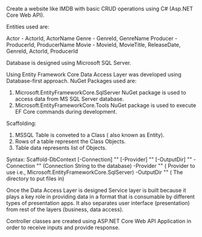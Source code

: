 Create a website like IMDB with basic CRUD operations using C# (Asp.NET Core Web API).

Entities used are:

Actor - ActorId, ActorName
Genre - GenreId, GenreName
Producer - ProducerId, ProducerName
Movie - MovieId, MovieTitle, ReleaseDate, GenreId, ActorId, ProducerId

Database is designed using Microsoft SQL Server.

Using Entity Framework Core Data Access Layer was developed using Database-first approach. NuGet Packages used are:

1. Microsoft.EntityFrameworkCore.SqlServer NuGet package is used to access data from MS SQL Server database.
2. Microsoft.EntityFrameworkCore.Tools NuGet package is used to execute EF Core commands during development.

Scaffolding:

1. MSSQL Table is conveted to a Class ( also known as Entity).
2. Rows of a table represent the Class Objects.
3. Table data represents list of Objects.

Syntax: Scaffold-DbContext [-Connection] "" [-Provider] "" [-OutputDir] ""
        -Connection "" (Connection String to the database)
        -Provider "" ( Provider to use i.e., Microsoft.EntityFrameworkCore.SqlServer)
        -OutputDir "" ( The directory to put files in)

Once the Data Access Layer is designed Service layer is built because it plays a key role in providing data in a format that is consumable by different types of presentation apps. It also separates user interface (presentation) from rest of the layers (business, data access).

Controller classes are created using ASP.NET Core Web API Application in order to receive inputs and provide response.
